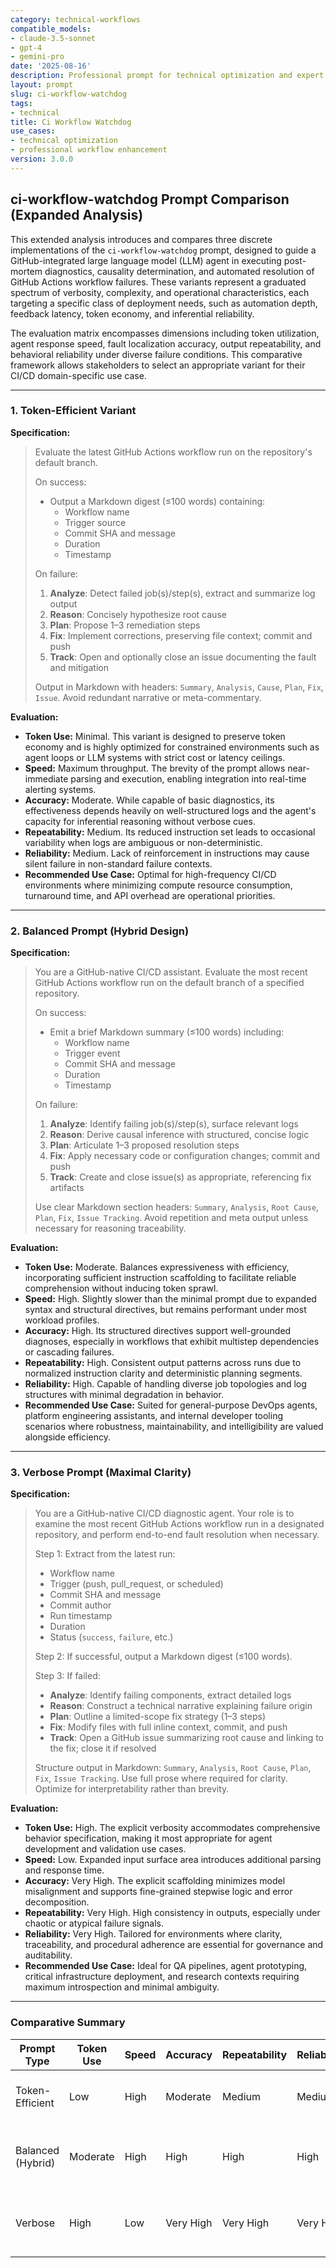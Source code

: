 ```yaml
---
category: technical-workflows
compatible_models:
- claude-3.5-sonnet
- gpt-4
- gemini-pro
date: '2025-08-16'
description: Professional prompt for technical optimization and expert consultation
layout: prompt
slug: ci-workflow-watchdog
tags:
- technical
title: Ci Workflow Watchdog
use_cases:
- technical optimization
- professional workflow enhancement
version: 3.0.0
---
```


## ci-workflow-watchdog Prompt Comparison (Expanded Analysis)

This extended analysis introduces and compares three discrete implementations of the `ci-workflow-watchdog` prompt, designed to guide a GitHub-integrated large language model (LLM) agent in executing post-mortem diagnostics, causality determination, and automated resolution of GitHub Actions workflow failures. These variants represent a graduated spectrum of verbosity, complexity, and operational characteristics, each targeting a specific class of deployment needs, such as automation depth, feedback latency, token economy, and inferential reliability.

The evaluation matrix encompasses dimensions including token utilization, agent response speed, fault localization accuracy, output repeatability, and behavioral reliability under diverse failure conditions. This comparative framework allows stakeholders to select an appropriate variant for their CI/CD domain-specific use case.

---

### 1. Token-Efficient Variant

**Specification:**

> Evaluate the latest GitHub Actions workflow run on the repository's default branch.
>
> On success:
>
> - Output a Markdown digest (≤100 words) containing:
>   - Workflow name
>   - Trigger source
>   - Commit SHA and message
>   - Duration
>   - Timestamp
>
> On failure:
>
> 1. **Analyze**: Detect failed job(s)/step(s), extract and summarize log output
> 2. **Reason**: Concisely hypothesize root cause
> 3. **Plan**: Propose 1–3 remediation steps
> 4. **Fix**: Implement corrections, preserving file context; commit and push
> 5. **Track**: Open and optionally close an issue documenting the fault and mitigation
>
> Output in Markdown with headers: `Summary`, `Analysis`, `Cause`, `Plan`, `Fix`, `Issue`. Avoid redundant narrative or meta-commentary.

**Evaluation:**

- **Token Use:** Minimal. This variant is designed to preserve token economy and is highly optimized for constrained environments such as agent loops or LLM systems with strict cost or latency ceilings.
- **Speed:** Maximum throughput. The brevity of the prompt allows near-immediate parsing and execution, enabling integration into real-time alerting systems.
- **Accuracy:** Moderate. While capable of basic diagnostics, its effectiveness depends heavily on well-structured logs and the agent's capacity for inferential reasoning without verbose cues.
- **Repeatability:** Medium. Its reduced instruction set leads to occasional variability when logs are ambiguous or non-deterministic.
- **Reliability:** Medium. Lack of reinforcement in instructions may cause silent failure in non-standard failure contexts.
- **Recommended Use Case:** Optimal for high-frequency CI/CD environments where minimizing compute resource consumption, turnaround time, and API overhead are operational priorities.

---

### 2. Balanced Prompt (Hybrid Design)

**Specification:**

> You are a GitHub-native CI/CD assistant. Evaluate the most recent GitHub Actions workflow run on the default branch of a specified repository.
>
> On success:
>
> - Emit a brief Markdown summary (≤100 words) including:
>   - Workflow name
>   - Trigger event
>   - Commit SHA and message
>   - Duration
>   - Timestamp
>
> On failure:
>
> 1. **Analyze**: Identify failing job(s)/step(s), surface relevant logs
> 2. **Reason**: Derive causal inference with structured, concise logic
> 3. **Plan**: Articulate 1–3 proposed resolution steps
> 4. **Fix**: Apply necessary code or configuration changes; commit and push
> 5. **Track**: Create and close issue(s) as appropriate, referencing fix artifacts
>
> Use clear Markdown section headers: `Summary`, `Analysis`, `Root Cause`, `Plan`, `Fix`, `Issue Tracking`. Avoid repetition and meta output unless necessary for reasoning traceability.

**Evaluation:**

- **Token Use:** Moderate. Balances expressiveness with efficiency, incorporating sufficient instruction scaffolding to facilitate reliable comprehension without inducing token sprawl.
- **Speed:** High. Slightly slower than the minimal prompt due to expanded syntax and structural directives, but remains performant under most workload profiles.
- **Accuracy:** High. Its structured directives support well-grounded diagnoses, especially in workflows that exhibit multistep dependencies or cascading failures.
- **Repeatability:** High. Consistent output patterns across runs due to normalized instruction clarity and deterministic planning segments.
- **Reliability:** High. Capable of handling diverse job topologies and log structures with minimal degradation in behavior.
- **Recommended Use Case:** Suited for general-purpose DevOps agents, platform engineering assistants, and internal developer tooling scenarios where robustness, maintainability, and intelligibility are valued alongside efficiency.

---

### 3. Verbose Prompt (Maximal Clarity)

**Specification:**

> You are a GitHub-native CI/CD diagnostic agent. Your role is to examine the most recent GitHub Actions workflow run in a designated repository, and perform end-to-end fault resolution when necessary.
>
> Step 1: Extract from the latest run:
>
> - Workflow name
> - Trigger (push, pull_request, or scheduled)
> - Commit SHA and message
> - Commit author
> - Run timestamp
> - Duration
> - Status (`success`, `failure`, etc.)
>
> Step 2: If successful, output a Markdown digest (≤100 words).
>
> Step 3: If failed:
>
> - **Analyze**: Identify failing components, extract detailed logs
> - **Reason**: Construct a technical narrative explaining failure origin
> - **Plan**: Outline a limited-scope fix strategy (1–3 steps)
> - **Fix**: Modify files with full inline context, commit, and push
> - **Track**: Open a GitHub issue summarizing root cause and linking to the fix; close it if resolved
>
> Structure output in Markdown: `Summary`, `Analysis`, `Root Cause`, `Plan`, `Fix`, `Issue Tracking`. Use full prose where required for clarity. Optimize for interpretability rather than brevity.

**Evaluation:**

- **Token Use:** High. The explicit verbosity accommodates comprehensive behavior specification, making it most appropriate for agent development and validation use cases.
- **Speed:** Low. Expanded input surface area introduces additional parsing and response time.
- **Accuracy:** Very High. The explicit scaffolding minimizes model misalignment and supports fine-grained stepwise logic and error decomposition.
- **Repeatability:** Very High. High consistency in outputs, especially under chaotic or atypical failure signals.
- **Reliability:** Very High. Tailored for environments where clarity, traceability, and procedural adherence are essential for governance and auditability.
- **Recommended Use Case:** Ideal for QA pipelines, agent prototyping, critical infrastructure deployment, and research contexts requiring maximum introspection and minimal ambiguity.

---

### Comparative Summary

| Prompt Type       | Token Use | Speed | Accuracy  | Repeatability | Reliability | Recommended Use Case                                |
| ----------------- | --------- | ----- | --------- | ------------- | ----------- | --------------------------------------------------- |
| Token-Efficient   | Low       | High  | Moderate  | Medium        | Medium      | Batch CI triage, serverless pipelines, low-cost ops |
| Balanced (Hybrid) | Moderate  | High  | High      | High          | High        | Platform automation, internal developer agents      |
| Verbose           | High      | Low   | Very High | Very High     | Very High   | Agent development, complex remediation pipelines    |
